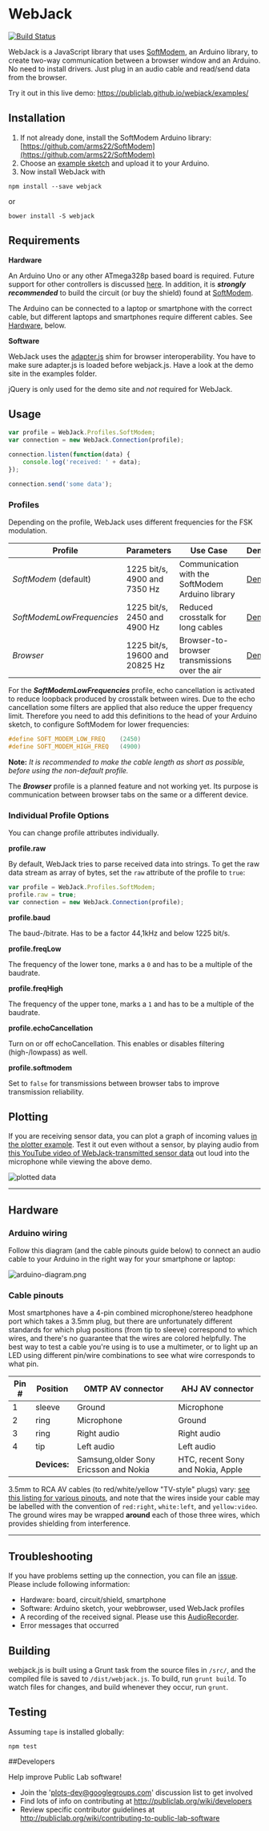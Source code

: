 WebJack
====

[![Build Status](https://travis-ci.org/publiclab/webjack.svg?branch=master)](https://travis-ci.org/publiclab/webjack)

WebJack is a JavaScript library that uses [SoftModem](https://github.com/arms22/SoftModem), an Arduino library, to create two-way communication between a browser window and an Arduino. No need to install drivers. Just plug in an audio cable and read/send data from the browser.

Try it out in this live demo: https://publiclab.github.io/webjack/examples/

## Installation

1. If not already done, install the SoftModem Arduino library:
[https://github.com/arms22/SoftModem](https://github.com/arms22/SoftModem)
2. Choose an [example sketch](https://github.com/publiclab/webjack/tree/master/sketches) and upload it to your Arduino.
3. Now install WebJack with

```
npm install --save webjack
```
or
```
bower install -S webjack 
```

## Requirements
__Hardware__

An Arduino Uno or any other ATmega328p based board is required. Future support for other controllers is discussed [here](https://github.com/arms22/SoftModem/issues/5). In addition, it is **_strongly recommended_** to build the circuit (or buy the shield) found at [SoftModem](https://github.com/arms22/SoftModem#hardware).

The Arduino can be connected to a laptop or smartphone with the correct cable, but different laptops and smartphones require different cables. See [Hardware](#hardware), below. 

__Software__

WebJack uses the [adapter.js](https://github.com/webrtc/adapter) shim for browser interoperability. You have to make sure adapter.js is loaded before webjack.js. Have a look at the demo site in the examples folder.

jQuery is only used for the demo site and _not_ required for WebJack.

## Usage
```js
var profile = WebJack.Profiles.SoftModem;
var connection = new WebJack.Connection(profile);

connection.listen(function(data) {
	console.log('received: ' + data);
});

connection.send('some data');
```

### Profiles
Depending on the profile, WebJack uses different frequencies for the FSK modulation.


|  Profile                  | Parameters                     | Use Case | Demo |
|---------------------------|--------------------------------|----------|------|
| _SoftModem_ (default)     | 1225 bit/s, 4900 and 7350 Hz   | Communication with the SoftModem Arduino library | [Demo](https://publiclab.github.io/webjack/examples/) | 
| _SoftModemLowFrequencies_ | 1225 bit/s, 2450 and 4900 Hz   | Reduced crosstalk for long cables | [Demo](https://publiclab.github.io/webjack/examples/?profile=SoftModemLowFrequencies) |
| _Browser_                 | 1225 bit/s, 19600 and 20825 Hz | Browser-to-browser transmissions over the air | [Demo](https://publiclab.github.io/webjack/examples/?profile=Browser) |

For the **_SoftModemLowFrequencies_** profile, echo cancellation is activated to reduce loopback produced by crosstalk between wires. Due to the echo cancellation some filters are applied that also reduce the upper frequency limit. Therefore you need to add this definitions to the head of your Arduino sketch, to configure SoftModem for lower frequencies:
```cpp
#define SOFT_MODEM_LOW_FREQ    (2450)
#define SOFT_MODEM_HIGH_FREQ   (4900)
```
__Note:__ _It is recommended to make the cable length as short as possible, before using the non-default profile._

The **_Browser_** profile is a planned feature and not working yet. Its purpose is communication between browser tabs on the same or a different device.


### Individual Profile Options
You can change profile attributes individually.

__profile.raw__

By default, WebJack tries to parse received data into strings. To get the raw data stream as array of bytes, set the `raw` attribute of the profile to `true`:

```js
var profile = WebJack.Profiles.SoftModem;
profile.raw = true;
var connection = new WebJack.Connection(profile);
``` 

__profile.baud__

The baud-/bitrate. Has to be a factor 44,1kHz and below 1225 bit/s. 

__profile.freqLow__

The frequency of the lower tone, marks a `0` and has to be a multiple of the baudrate.

__profile.freqHigh__

The frequency of the upper tone, marks a `1` and has to be a multiple of the baudrate.

__profile.echoCancellation__

Turn on or off echoCancellation. This enables or disables filtering (high-/lowpass) as well.

__profile.softmodem__

Set to `false` for transmissions between browser tabs to improve transmission reliability.

## Plotting

If you are receiving sensor data, you can plot a graph of incoming values [in the plotter example](https://publiclab.github.io/webjack/examples/plotter/).
Test it out even without a sensor, by playing audio from [this YouTube video of WebJack-transmitted sensor data](https://www.youtube.com/watch?v=GtJW1Dlt3cg) out loud into the microphone while viewing the above demo. 

![plotted data](https://i.publiclab.org/system/images/photos/000/018/056/medium/Screenshot_2016-09-16_at_11.43.26_AM.png)

****

## Hardware

### Arduino wiring

Follow this diagram (and the cable pinouts guide below) to connect an audio cable to your Arduino in the right way for your smartphone or laptop:

![arduino-diagram.png](https://i.publiclab.org/system/images/photos/000/018/092/large/arduino-diagram.png)

### Cable pinouts

Most smartphones have a 4-pin combined microphone/stereo headphone port which takes a 3.5mm plug, but there are unfortunately different standards for which plug positions (from tip to sleeve) correspond to which wires, and there's no guarantee that the wires are colored helpfully. The best way to test a cable you're using is to use a multimeter, or to light up an LED using different pin/wire combinations to see what wire corresponds to what pin. 

| Pin # | Position | OMTP AV connector | AHJ AV connector |
|-------|----------|-------------------|------------------|
| 1 | sleeve | Ground | Microphone |
| 2 | ring | Microphone | Ground |
| 3 | ring | Right audio | Right audio |
| 4 | tip | Left audio | Left audio |
|   | **Devices:** | Samsung,older Sony Ericsson and Nokia | HTC, recent Sony and Nokia, Apple |

3.5mm to RCA AV cables (to red/white/yellow "TV-style" plugs) vary: [see this listing for various pinouts](http://pinoutsguide.com/Home/av_jack_pinout.shtml), and note that the wires inside your cable may be labelled with the convention of `red:right`, `white:left`, and `yellow:video`. The ground wires may be wrapped **around** each of those three wires, which provides shielding from interference.


****

## Troubleshooting

If you have problems setting up the connection, you can file an [issue](https://github.com/publiclab/webjack/issues/new). Please include following information:

- Hardware: board, circuit/shield, smartphone
- Software: Arduino sketch, your webbrowser, used WebJack profiles
- A recording of the received signal. Please use this [AudioRecorder](https://webaudiodemos.appspot.com/AudioRecorder/index.html).
- Error messages that occurred

## Building

webjack.js is built using a Grunt task from the source files in `/src/`, and the compiled file is saved to `/dist/webjack.js`. To build, run `grunt build`. To watch files for changes, and build whenever they occur, run `grunt`. 


## Testing

Assuming `tape` is installed globally:
```
npm test
```


##Developers

Help improve Public Lab software!

* Join the 'plots-dev@googlegroups.com' discussion list to get involved
* Find lots of info on contributing at http://publiclab.org/wiki/developers
* Review specific contributor guidelines at http://publiclab.org/wiki/contributing-to-public-lab-software
